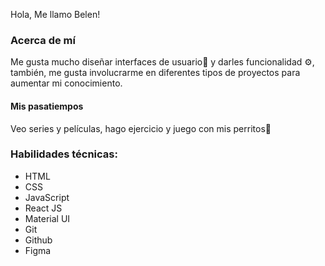 Hola, Me llamo Belen!

<h3>Acerca de mí</h3>
Me gusta mucho diseñar interfaces de usuario🎨 y darles funcionalidad ⚙, también, me gusta involucrarme en diferentes tipos de proyectos para aumentar mi conocimiento. <br>

<h4>Mis pasatiempos</h4>
 Veo series y películas, hago ejercicio y juego con mis perritos🐾

<h3>Habilidades técnicas:</h3>
   <ul>
      <li>HTML</li>
      <li>CSS</li>
      <li>JavaScript</li>
      <li>React JS</li>
      <li>Material UI</li>
      <li>Git</li>
      <li>Github</li>
      <li>Figma</li>
   </ul> 
   
  
<!---
lbelens/lbelens is a ✨ special ✨ repository because its `README.md` (this file) appears on your GitHub profile.
You can click the Preview link to take a look at your changes.
--->
